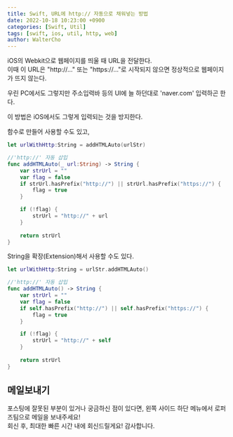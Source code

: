 ```yaml
---
title: Swift, URL에 http:// 자동으로 채워넣는 방법
date: 2022-10-18 10:23:00 +0900
categories: [Swift, Util]
tags: [swift, ios, util, http, web]
author: WalterCho
---
```


iOS의 Webkit으로 웹페이지를 띄울 때 URL을 전달한다.<br>
이때 이 URL은 "http://..." 또는 "https://..."로 시작되지 않으면 정상적으로 웹페이지가 뜨지 않는다.<br>

우린 PC에서도 그렇지만 주소입력바 등의 UI에 늘 하던대로 'naver.com' 입력하곤 한다.

이 방법은 iOS에서도 그렇게 입력되는 것을 방지한다.<br>

함수로 만들어 사용할 수도 있고,

```swift
let urlWithHttp:String = addHTMLAuto(urlStr)

//'http://' 자동 삽입
func addHTMLAuto(_ url:String) -> String {
    var strUrl = ""
    var flag = false
    if strUrl.hasPrefix("http://") || strUrl.hasPrefix("https://") {
        flag = true
    }

    if (!flag) {
        strUrl = "http://" + url
    }
        
    return strUrl
}
``` 

String을 확장(Extension)해서 사용할 수도 있다.

```swift
let urlWithHttp:String = urlStr.addHTMLAuto()

//'http://' 자동 삽입
func addHTMLAuto() -> String {
    var strUrl = ""
    var flag = false
    if self.hasPrefix("http://") || self.hasPrefix("https://") {
        flag = true
    }

    if (!flag) {
        strUrl = "http://" + self
    }
        
    return strUrl
}
``` 

## 메일보내기
포스팅에 잘못된 부분이 있거나 궁금하신 점이 있다면, 왼쪽 사이드 하단 메뉴에서 로퍼즈팀으로 메일을 보내주세요!<br>
회신 후, 최대한 빠른 시간 내에 회신드릴게요! 감사합니다.